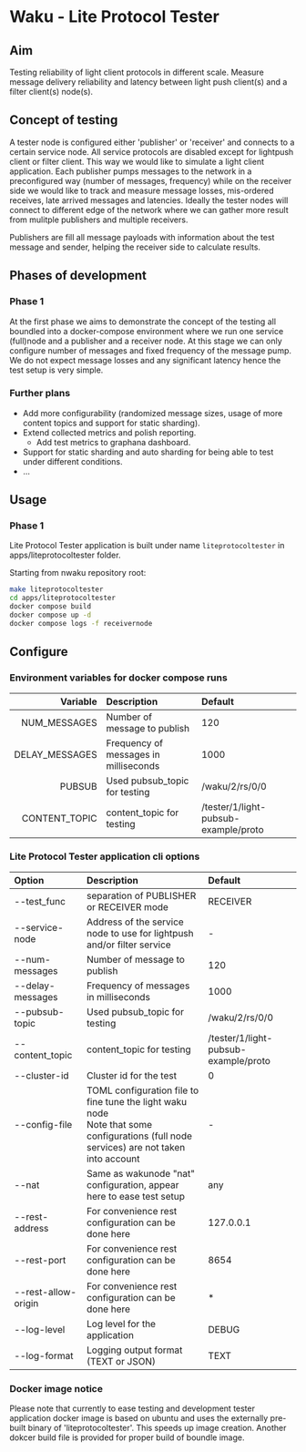 # Waku - Lite Protocol Tester

## Aim

Testing reliability of light client protocols in different scale.
Measure message delivery reliability and latency between light push client(s) and a filter client(s) node(s).

## Concept of testing

A tester node is configured either 'publisher' or 'receiver' and connects to a certain service node.
All service protocols are disabled except for lightpush client or filter client. This way we would like to simulate
a light client application.
Each publisher pumps messages to the network in a preconfigured way (number of messages, frequency) while on the receiver side
we would like to track and measure message losses, mis-ordered receives, late arrived messages and latencies.
Ideally the tester nodes will connect to different edge of the network where we can gather more result from mulitple publishers
and multiple receivers.

Publishers are fill all message payloads with information about the test message and sender, helping the receiver side to calculate results.

## Phases of development

### Phase 1

At the first phase we aims to demonstrate the concept of the testing all boundled into a docker-compose environment where we run
one service (full)node and a publisher and a receiver node.
At this stage we can only configure number of messages and fixed frequency of the message pump. We do not expect message losses and any significant latency hence the test setup is very simple.

### Further plans

- Add more configurability (randomized message sizes, usage of more content topics and support for static sharding).
- Extend collected metrics and polish reporting.
  - Add test metrics to graphana dashboard.
- Support for static sharding and auto sharding for being able to test under different conditions.
- ...

## Usage

### Phase 1

Lite Protocol Tester application is built under name `liteprotocoltester` in apps/liteprotocoltester folder.

Starting from nwaku repository root:
```bash
make liteprotocoltester
cd apps/liteprotocoltester
docker compose build
docker compose up -d
docker compose logs -f receivernode
```

## Configure

### Environment variables for docker compose runs

|   Variable     | Description | Default |
| ---: | :--- | :--- |
| NUM_MESSAGES   | Number of message to publish | 120 |
| DELAY_MESSAGES | Frequency of messages in milliseconds | 1000 |
| PUBSUB | Used pubsub_topic for testing | /waku/2/rs/0/0 |
| CONTENT_TOPIC  | content_topic for testing | /tester/1/light-pubsub-example/proto |

### Lite Protocol Tester application cli options

|  Option     | Description | Default |
| :--- | :--- | :--- |
| --test_func | separation of PUBLISHER or RECEIVER mode | RECEIVER |
| --service-node| Address of the service node to use for lightpush and/or filter service | - |
| --num-messages | Number of message to publish | 120 |
| --delay-messages | Frequency of messages in milliseconds | 1000 |
| --pubsub-topic | Used pubsub_topic for testing | /waku/2/rs/0/0 |
| --content_topic | content_topic for testing | /tester/1/light-pubsub-example/proto |
| --cluster-id | Cluster id for the test | 0 |
| --config-file | TOML configuration file to fine tune the light waku node<br>Note that some configurations (full node services) are not taken into account | - |
| --nat |Same as wakunode "nat" configuration, appear here to ease test setup | any |
| --rest-address | For convenience rest configuration can be done here | 127.0.0.1 |
| --rest-port | For convenience rest configuration can be done here | 8654 |
| --rest-allow-origin | For convenience rest configuration can be done here | * |
| --log-level | Log level for the application | DEBUG |
| --log-format | Logging output format (TEXT or JSON) | TEXT |



### Docker image notice

Please note that currently to ease testing and development tester application docker image is based on ubuntu and uses the externally pre-built binary of 'liteprotocoltester'.
This speeds up image creation. Another dokcer build file is provided for proper build of boundle image.

